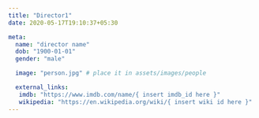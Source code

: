 ```yaml
---
title: "Director1"
date: 2020-05-17T19:10:37+05:30

meta:
  name: "director name"
  dob: "1900-01-01"
  gender: "male"

  image: "person.jpg" # place it in assets/images/people

  external_links:
   imdb: "https://www.imdb.com/name/{ insert imdb_id here }"
   wikipedia: "https://en.wikipedia.org/wiki/{ insert wiki id here }"
---
```

